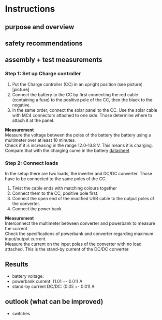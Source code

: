 # Instructions

## purpose and overview


## safety recommendations


## assembly + test measurements

### Step 1: Set up Charge controller
1. Put the Charge controller (CC) in an upright position (see picture)
[picture]
2. Connect the battery to the CC by first connecting the red cable (containing a fuse) to the positive pole of the CC, then the black to the negative.
3. In the same order, connect the solar panel to the CC.
Use the solar cable with MC4 connectors attached to one side.
Those determine where to attach it at the panel.

**Measurement** \
Measure the voltage between the poles of the battery the battery using a multimeter over at least 10 minutes. \
Check if it is increasing in the range 12.0-13.8 V.
This means it is charging.
Compare that with the charging curve in the battery [datasheet](https://asset.conrad.com/media10/add/160267/c1/-/en/000250916DS01/datablad-250916-conrad-energy-12-v-12-ah-loodaccu-12-v-12-ah-loodvlies-agm-b-x-h-x-d-151-x-95-x-98-mm-kabelschoen-635-mm-onderhouds.pdf) 




### Step 2: Connect loads
In the setup there are two loads, the inverter and DC/DC converter.
Those have to be connected to the same poles of the CC.
1. Twist the cable ends with matching colours together
2. Connect them to the CC, positive pole first.
3. Connect the open end of the modified USB cable to the output poles of the converter.
4. Connect the power bank. 

**Measurement** \
Interconnect the multimeter between converter and powerbank to measure the current. \
Check the specifications of powerbank and converter regarding maximum input/output current. \
Measure the current on the input poles of the converter with no load attached. 
This is the stand-by current of the DC/DC converter.

## Results

- battery voltage: 
- powerbank current: (1.01 +- 0.01) A
- stand-by current DC/DC: (0.05 +- 0.01) A


## outlook (what can be improved)
- switches
